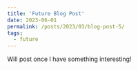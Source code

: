```yaml
---
title: 'Future Blog Post'
date: 2023-06-01
permalink: /posts/2023/03/blog-post-5/
tags:
  - future
---
```


Will post once I have something interesting!
